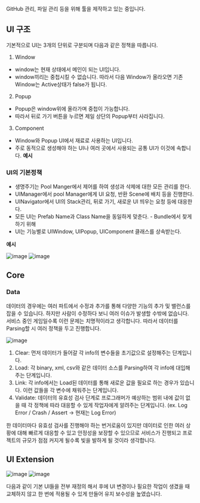 GitHub 관리, 파일 관리 등을 위해 툴을 제작하고 있는 중입니다.

## UI 구조
기본적으로 UI는 3개의 단위로 구분되며 다음과 같은 정책을 따릅니다.
1. Window
- window는 현재 상태에서 메인이 되는 UI입니다.
- window끼리는 중첩시킬 수 없습니다. 따라서 다음 Window가 올라오면 기존 Window는 Active상태가 false가 됩니다.
2. Popup
- Popup은 window위에 올라가며 중첩이 가능합니다.
- 따라서 뒤로 가기 버튼을 누르면 제일 상단의 Popup부터 사라집니다.
3. Component
- Window와 Popup UI에서 재료로 사용하는 UI입니다.
- 주로 동적으로 생성해야 하는 UI나 여러 곳에서 사용되는 공통 UI가 이것에 속합니다.
**예시**

### UI의 기본정책
-	생명주기는 Pool Manger에서 제어를 하여 생성과 삭제에 대한 모든 관리를 한다.
-	UIManager에서 pool Manager에게 UI 요청, 반환 Scene에 배치 등을 진행한다.
-	UINavigator에서 UI의 Stack관리, 뒤로 가기, 새로운 UI 띄우는 요청 등에 대응한다.
-	모든 UI는 Prefab Name과 Class Name을 동일하게 맞춘다. - Bundle에서 찾게 하기 위해
-	UI는 기능별로 UIWindow, UIPopup, UIComponent 클래스를 상속받는다.

**예시**

![image](https://github.com/user-attachments/assets/dc8b5fee-1daa-4a8a-a32e-144ff0d0ac43)
![image](https://github.com/user-attachments/assets/ac119382-ac75-405a-974d-7de4620449a5)

## Core
### Data
데이터의 경우에는 여러 파트에서 수정과 추가를 통해 다양한 기능의 추가 및 밸런스를 잡을 수 있습니다. 하지만 사람이 수정하다 보니 여러 이슈가 발생할 수밖에 없습니다. 서비스 중인 게임일수록 이런 문제는 치명적이라고 생각합니다. 
따라서 데이터를 Parsing할 시 여러 정책을 두고 진행합니다.

![image](https://github.com/user-attachments/assets/45c36d91-604e-4072-b41d-aa0cd608aa32)

1. Clear: 먼저 데이터가 들어갈 각 info의 변수들을 초기값으로 설정해주는 단계입니다.
2. Load: 각 binary, xml, csv와 같은 데이터 소스를 Parsing하여 각 info에 대입해주는 단계입니다.
3. Link: 각 info에서는 Load된 데이터를 통해 새로운 값을 필요로 하는 경우가 있습니다. 이런 값들을 각 변수에 채워주는 단계입니다.
4. Validate: 데이터의 유효성 검사 단계로 프로그래머가 예상하는 범위 내에 값이 없을 때 각 정책에 따라 대응할 수 있게 작업자에게 알려주는 단계입니다. (ex. Log Error / Crash / Assert -> 현재는 Log Error)

한 데이터마다 유효성 검사를 진행해야 하는 번거로움이 있지만 데이터로 인한 여러 상황에 대해 빠르게 대응할 수 있고 안정성을 보장할 수 있으므로 서비스가 진행되고 프로젝트의 규모가 점점 커지게 될수록 빛을 발하게 될 것이라 생각합니다.

## UI Extension
![image](https://github.com/user-attachments/assets/af69f998-8354-4e6a-abb6-c671f9fea200)
![image](https://github.com/user-attachments/assets/b4e3c141-c417-4544-ae2a-ca0a8d11f428)

다음과 같이 기본 UI들을 전부 재정의 해서 후에 UI 변경이나 필요한 작업이 생겼을 때 교체하지 않고 한 번에 적용될 수 있게 만들어 유지 보수성을 높였습니다.
